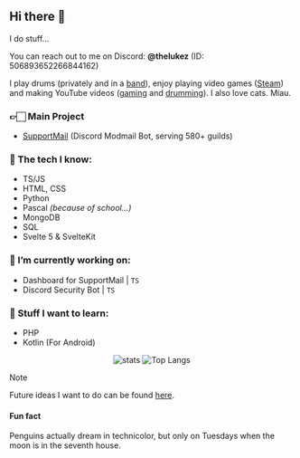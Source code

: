 ## Hi there 👋

I do stuff...

You can reach out to me on Discord: **@thelukez** (ID: 506893652266844162)

I play drums (privately and in a [band](https://burningdezibelz.de/)), enjoy playing video games ([Steam](https://steamcommunity.com/id/LukeZ3005/)) and making YouTube videos ([gaming](https://youtube.com/@the-gaming-lukez) and [drumming](https://www.youtube.com/@The_LukeZ)). I also love cats. Miau.


### 👉🏻 Main Project

- [SupportMail](https://supportmail.dev/) (Discord Modmail Bot, serving 580+ guilds)



### 🤠 The tech I know:

- TS/JS
- HTML, CSS
- Python
- Pascal _(because of school...)_
- MongoDB
- SQL
- Svelte 5 & SvelteKit


### 🔭 I’m currently working on:

- Dashboard for SupportMail | `TS`
- Discord Security Bot | `TS`


### 🌱 Stuff I want to learn:

- PHP
- Kotlin (For Android)

<div align="center">
  
![stats](https://github-readme-stats.vercel.app/api?username=The-LukeZ&theme=dracula&show_icons=true&hide_border=true&count_private=true&border_radius=5&hide_rank=true) ![Top Langs](https://github-readme-stats.vercel.app/api/top-langs/?username=The-LukeZ&theme=dracula&layout=compact&border_radius=5&show_icons=true&hide_border=true&count_private=true)

</div>

> [!NOTE]
> Future ideas I want to do can be found [here][ideas].

#### Fun fact

Penguins actually dream in technicolor, but only on Tuesdays when the moon is in the seventh house.

[ideas]: /ideas.md
